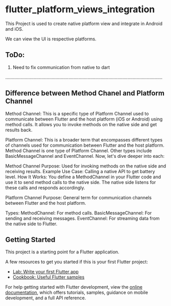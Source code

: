 # flutter_platform_views_integration

This Project is used to create native platform view and integrate in Android and iOS.

We can view the UI is respective platforms. 

## ToDo:
1. Need to fix communication from native to dart


..........................................................................................................................

## Difference between Method Chanel and Platform Channel

Method Channel: This is a specific type of Platform Channel used to communicate between Flutter and the host platform (iOS or Android) using method calls. It allows you to invoke methods on the native side and get results back.

Platform Channel: This is a broader term that encompasses different types of channels used for communication between Flutter and the host platform. Method Channel is one type of Platform Channel. Other types include BasicMessageChannel and EventChannel.
Now, let's dive deeper into each:

Method Channel
Purpose: Used for invoking methods on the native side and receiving results.
Example Use Case: Calling a native API to get battery level.
How It Works: You define a MethodChannel in your Flutter code and use it to send method calls to the native side. The native side listens for these calls and responds accordingly.

Platform Channel
Purpose: General term for communication channels between Flutter and the host platform.

Types:
MethodChannel: For method calls.
BasicMessageChannel: For sending and receiving messages.
EventChannel: For streaming data from the native side to Flutter.

## Getting Started

This project is a starting point for a Flutter application.

A few resources to get you started if this is your first Flutter project:

- [Lab: Write your first Flutter app](https://docs.flutter.dev/get-started/codelab)
- [Cookbook: Useful Flutter samples](https://docs.flutter.dev/cookbook)

For help getting started with Flutter development, view the
[online documentation](https://docs.flutter.dev/), which offers tutorials,
samples, guidance on mobile development, and a full API reference.
